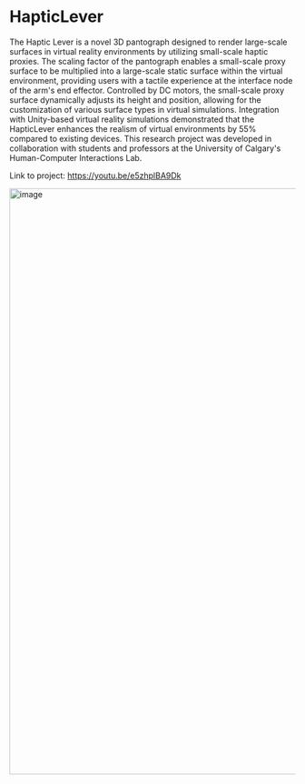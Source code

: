 # HapticLever
The Haptic Lever is a novel 3D pantograph designed to render large-scale surfaces in virtual reality environments by utilizing small-scale haptic proxies. The scaling factor of the pantograph enables a small-scale proxy surface to be multiplied into a large-scale static surface within the virtual environment, providing users with a tactile experience at the interface node of the arm's end effector. Controlled by DC motors, the small-scale proxy surface dynamically adjusts its height and position, allowing for the customization of various surface types in virtual simulations. Integration with Unity-based virtual reality simulations demonstrated that the HapticLever enhances the realism of virtual environments by 55% compared to existing devices. This research project was developed in collaboration with students and professors at the University of Calgary's Human-Computer Interactions Lab.

Link to project: https://youtu.be/e5zhplBA9Dk

<img width="1031" alt="image" src="https://github.com/user-attachments/assets/85a350c3-6922-48ac-9080-ae0ca00a0136" />
